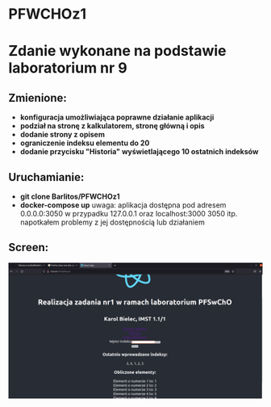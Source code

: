 # PFWCHOz1
# Zdanie wykonane na podstawie laboratorium nr 9
## Zmienione:
      
- **konfiguracja umożliwiająca poprawne działanie aplikacji**
- **podział na  stronę z kalkulatorem, stronę główną i opis**
- **dodanie strony z opisem**
- **ograniczenie indeksu elementu do 20**
- **dodanie przycisku "Historia" wyświetlającego 10 ostatnich indeksów**
      
## Uruchamianie:
      
- **git clone Barlitos/PFWCHOz1**
- **docker-compose up**
uwaga: aplikacja dostępna pod adresem 0.0.0.0:3050
w przypadku 127.0.0.1 oraz localhost:3000 3050 itp. napotkałem problemy z jej dostępnością
lub działaniem 
      
## Screen:
![image](screen.png)
